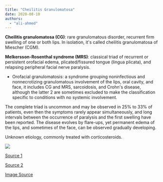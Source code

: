 ```yaml
---
title: "Cheilitis Granulomatosa"
date: 2020-08-10
authors:
  - "ali-ahmed"
---
```


**Cheilitis granulomatosa (CG)**: rare granulomatous disorder, recurrent firm swelling of one or both lips. In isolation, it's called cheilitis granulomatosa of Miescher (CGM).

**Melkersson-Rosenthal syndrome (MRS)**: classical triad of recurrent or persistent orofacial edema, plicated/fissured tongue (lingua plicata), and relapsing peripheral facial nerve paralysis.



* Orofacial granulomatosis: a syndrome grouping noninfectious and nonnecrotizing granulomatous involvement of the lips, oral cavity, and face, it includes CG and MRS, sarcoidosis, and Crohn's disease, although the latter 2 are sometimes excluded to make the classification specific to conditions with no systemic involvement.



The complete triad is uncommon and may be observed in 25% to 33% of patients, even then the symptoms rarely appear simultaneously, and long intervals between the occurrence of paralysis and the first swelling have been reported. The disease evolves by flare-ups, yet permanent edema of the lips, and sometimes of the face, can be observed gradually developing.



Unknown etiology, commonly treated with corticosteroids. 

![](/images/Cheilitis-Granulomatosa/Melkersson-Rosenthal-syndrome-presenting-with-A-facial-edema-and-tongue-fissuring-and.png)


[Source 1](https://www.ncbi.nlm.nih.gov/books/NBK470396/)

[Source 2](https://dermnetnz.org/topics/orofacial-granulomatosis)

[Image Source](https://www.researchgate.net/figure/Melkersson-Rosenthal-syndrome-presenting-with-A-facial-edema-and-tongue-fissuring-and_fig1_367407730)
